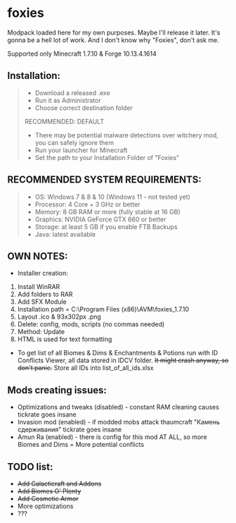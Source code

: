 # foxies
Modpack loaded here for my own purposes. Maybe I'll release it later.
It's gonna be a hell lot of work. And I don't know why "Foxies", don't ask me.

Supported only Minecraft 1.7.10 & Forge 10.13.4.1614


## Installation:

> - Download a released .exe
> - Run it as Administrator
> - Choose correct destination folder
> 
> RECOMMENDED: DEFAULT
> 
> - There may be potential malware detections over witchery mod, you can safely ignore them
> - Run your launcher for Minecraft
> - Set the path to your Installation Folder of "Foxies"


## RECOMMENDED SYSTEM REQUIREMENTS:

> - OS: Windows 7 & 8 & 10 (Windows 11 - not tested yet)
> - Processor: 4 Core + 3 GHz or better
> - Memory: 8 GB RAM or more (fully stable at 16 GB)
> - Graphics:  NVIDIA GeForce GTX 660 or better
> - Storage: at least 5 GB if you enable FTB Backups
> - Java: latest available


## OWN NOTES:

- Installer creation: 

1. Install WinRAR
2. Add folders to RAR
3. Add SFX Module
4. Installation path = C:\Program Files (x86)\AVM\foxies_1.7.10
5. Layout .ico & 93x302px .png
6. Delete: config, mods, scripts (no commas needed)
7. Method: Update
8. HTML is used for text formatting


- To get list of all Biomes & Dims & Enchantments & Potions run with ID Conflicts Viewer, all data stored in IDCV folder. ~~It might crash anyway, so don't panic.~~ Store all IDs into list_of_all_ids.xlsx



## Mods creating issues:

- Optimizations and tweaks (disabled) - constant RAM cleaning causes tickrate goes insane
- Invasion mod (enabled) - if modded mobs attack thaumcraft "Камень сдерживания" tickrate goes insane
- Amun Ra (enabled) - there is config for this mod AT ALL, so more Biomes and Dims = More potential conflicts


## TODO list:

- ~~Add Galacticraft and Addons~~
- ~~Add Biomes O' Plenty~~
- ~~Add Cosmetic Armor~~
- More optimizations
- ???
